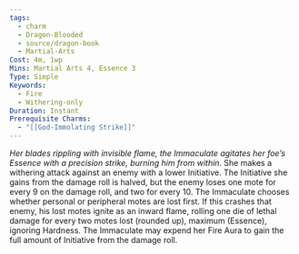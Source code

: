 ```yaml
---
tags:
  - charm
  - Dragon-Blooded
  - source/dragon-book
  - Martial-Arts
Cost: 4m, 1wp
Mins: Martial Arts 4, Essence 3
Type: Simple
Keywords:
  - Fire
  - Withering-only
Duration: Instant
Prerequisite Charms:
  - "[[God-Immolating Strike]]"
---
```

*Her blades rippling with invisible flame, the Immaculate agitates her foe’s Essence with a precision strike, burning him from within.*
She makes a withering attack against an enemy with a lower Initiative. The Initiative she gains from the damage roll is halved, but the enemy loses one mote for every 9 on the damage roll, and two for every 10. The Immaculate chooses whether personal or peripheral motes are lost first. If this crashes that enemy, his lost motes ignite as an inward flame, rolling one die of lethal damage for every two motes lost (rounded up), maximum (Essence), ignoring Hardness. 
The Immaculate may expend her Fire Aura to gain the full amount of Initiative from the damage roll.